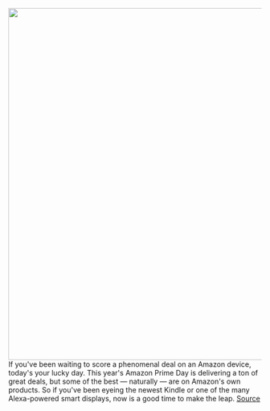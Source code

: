 <img src='https://cdn.vox-cdn.com/thumbor/zfN5xr-IgZIwCuQSQGbVf4bIRag=/0x0:2040x1360/1200x800/filters:focal(857x517:1183x843)/cdn.vox-cdn.com/uploads/chorus_image/image/71098247/cgartenberg_211020_4803_0006.0.jpg' width='700px' /><br/>
If you've been waiting to score a phenomenal deal on an Amazon device, today's your lucky day. This year's Amazon Prime Day is delivering a ton of great deals, but some of the best — naturally — are on Amazon's own products. So if you've been eyeing the newest Kindle or one of the many Alexa-powered smart displays, now is a good time to make the leap.
<a href='https://www.theverge.com/23197003/amazon-prime-day-devices-alexa-echo-ring-smart-home-2022'> Source <a/>